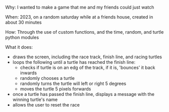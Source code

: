 Why: I wanted to make a game that me and my friends could just watch

When: 2023, on a random saturday while at a friends house, created in about 30 minutes

How: Through the use of custom functions, and the time, random, and turtle python modules

What it does:

- draws the screen, including the race track, finish line, and racing turtles
- loops the following until a turtle has reached the finish line:
  - checks if turtle is on an edg of the track, if it is, 'bounces' it back inwards
  - randomly chooses a turtle
  - randomly turns the turtle will left or right 5 degrees
  - moves the turtle 5 pixels forwards
- once a turtle has passed the finish line, displays a message with the winning turtle's name
- allows the user to reset the race
